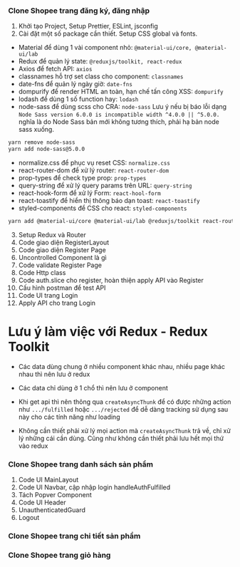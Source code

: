 ### Clone Shopee trang đăng ký, đăng nhập

1. Khởi tạo Project, Setup Prettier, ESLint, jsconfig
2. Cài đặt một số package cần thiết. Setup CSS global và fonts.

- Material để dùng 1 vài component nhỏ: `@material-ui/core, @material-ui/lab`
- Redux để quản lý state: `@reduxjs/toolkit, react-redux`
- Axios để fetch API: `axios`
- classnames hỗ trợ set class cho component: `classnames`
- date-fns để quản lý ngày giờ: `date-fns`
- dompurify để render HTML an toàn, hạn chế tấn công XSS: `dompurify`
- lodash để dùng 1 số function hay: `lodash`
- node-sass để dùng scss cho CRA: `node-sass`
  Lưu ý nếu bị báo lỗi dạng `Node Sass version 6.0.0 is incompatible width ^4.0.0 || ^5.0.0.` nghĩa là do Node Sass bản mới không tương thích, phải hạ bản node sass xuống.

```bash
yarn remove node-sass
yarn add node-sass@5.0.0
```

- normalize.css để phục vụ reset CSS: `normalize.css`
- react-router-dom để xử lý router: `react-router-dom`
- prop-types để check type prop: `prop-types`
- query-string để xử lý query params trên URL: `query-string`
- react-hook-form để xử lý Form: `react-hool-form`
- react-toastify để hiển thị thông báo dạn toast: `react-toastify`
- styled-components để CSS cho react: `styled-components`

```bash
yarn add @material-ui/core @material-ui/lab @reduxjs/toolkit react-router-dom react-redux axios classnames date-fns dompurify lodash node-sass normalize.css prop-types query-string react-hook-form react-toastify styled-components
```

3. Setup Redux và Router
4. Code giao diện RegisterLayout
5. Code giao diện Register Page
6. Uncontrolled Component là gì
7. Code validate Register Page
8. Code Http class
9. Code auth.slice cho register, hoàn thiện apply API vào Register
10. Cấu hình postman để test API
11. Code UI trang Login
12. Apply API cho trang Login

# Lưu ý làm việc với Redux - Redux Toolkit

- Các data dùng chung ở nhiều component khác nhau, nhiều page khác nhau thì nên lưu ở redux
- Các data chỉ dùng ở 1 chổ thì nên lưu ở component

- Khi get api thì nên thông qua `createAsyncThunk` để có được những action như `.../fulfilled` hoặc `.../rejected` để dễ dàng tracking sử dụng sau này cho các tính năng như loading
- Không cần thiết phải xử lý mọi action mà `createAsyncThunk` trả về, chỉ xử lý những cái cần dùng. Cũng như không cần thiết phải lưu hết mọi thứ vào redux

### Clone Shopee trang danh sách sản phẩm

1. Code UI MainLayout
2. Code UI Navbar, cập nhập login handleAuthFulfilled
3. Tách Popver Component
4. Code UI Header
5. UnauthenticatedGuard
6. Logout

### Clone Shopee trang chi tiết sản phẩm

### Clone Shopee trang giỏ hàng
